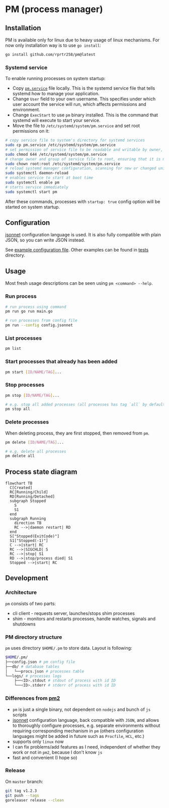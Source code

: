 # PM (process manager)

## Installation
PM is available only for linux due to heavy usage of linux mechanisms. For now only installation way is to use `go install`:
```sh
go install github.com/rprtr258/pm@latest
```

### Systemd service
To enable running processes on system startup:
- Copy [`pm.service`](./pm.service) file locally. This is the systemd service file that tells systemd how to manage your application.
- Change `User` field to your own username. This specifies under which user account the service will run, which affects permissions and environment.
- Change `ExecStart` to use `pm` binary installed. This is the command that systemd will execute to start your service.
- Move the file to `/etc/systemd/system/pm.service` and set root permissions on it:
```sh
# copy service file to system's directory for systemd services
sudo cp pm.service /etc/systemd/system/pm.service
# set permission of service file to be readable and writable by owner, and readable by others
sudo chmod 644 /etc/systemd/system/pm.service
# change owner and group of service file to root, ensuring that it is managed by system administrator
sudo chown root:root /etc/systemd/system/pm.service
# reload systemd manager configuration, scanning for new or changed units
sudo systemctl daemon-reload
# enables service to start at boot time
sudo systemctl enable pm
# starts service immediately
sudo systemctl start pm
```

After these commands, processes with `startup: true` config option will be started on system startup.

## Configuration
[jsonnet](https://jsonnet.org/) configuration language is used. It is also fully compatible with plain JSON, so you can write JSON instead.

See [example configuration file](./config.jsonnet). Other examples can be found in [tests](./tests) directory.

## Usage
Most fresh usage descriptions can be seen using `pm <command> --help`.

### Run process
```sh
# run process using command
pm run go run main.go

# run processes from config file
pm run --config config.jsonnet
```

### List processes
```sh
pm list
```

### Start processes that already has been added
```sh
pm start [ID/NAME/TAG]...
```

### Stop processes
```sh
pm stop [ID/NAME/TAG]...

# e.g. stop all added processes (all processes has tag `all` by default)
pm stop all
```

### Delete processes
When deleting process, they are first stopped, then removed from `pm`.
```sh
pm delete [ID/NAME/TAG]...

# e.g. delete all processes
pm delete all
```


## Process state diagram
```mermaid
flowchart TB
  C[Created]
  RC[Running/Child]
  RD[Running/Detached]
  subgraph Stopped
    S
    S1
  end
  subgraph Running
    direction TB
    RC -->|daemon restart| RD
  end
  S["Stopped(ExitCode)"]
  S1["Stopped(-1)"]
  C -->|start| RC
  RC -->|SIGCHLD| S
  RC -->|stop| S1
  RD -->|stop/process died| S1
  Stopped -->|start| RC
```

## Development

### Architecture
`pm` consists of two parts:
- cli client - requests server, launches/stops shim processes
- shim - monitors and restarts processes, handle watches, signals and shutdowns

### PM directory structure
`pm` uses directory `$HOME/.pm` to store data. Layout is following:

```sh
$HOME/.pm/
├──config.json # pm config file
├──db/ # database tables
│   └──procs.json # processes table
└──logs/ # processes logs
    ├──<ID>.stdout # stdout of process with id ID
    └──<ID>.stderr # stderr of process with id ID
```

### Differences from [pm2](https://github.com/Unitech/pm2)
- `pm` is just a single binary, not dependent on `nodejs` and bunch of `js` scripts
- [jsonnet](https://jsonnet.org/) configuration language, back compatible with `JSON`, and allows to thoroughly configure processes, e.g. separate environments without requiring corresponding mechanism in `pm` (others configuration languages might be added in future such as `Procfile`, `HCL`, etc.)
- supports only `linux` now
- I can fix problems/add features as I need, independent of whether they work or not in `pm2`, because I don't know `js`
- fast and convenient (I hope so)

### Release
On `master` branch:
```sh
git tag v1.2.3
git push --tags
goreleaser release --clean
```
